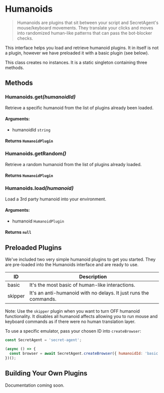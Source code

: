 # Humanoids

> Humanoids are plugins that sit between your script and SecretAgent's mouse/keyboard movements. They translate your clicks and moves into randomized human-like patterns that can pass the bot-blocker checks.

This interface helps you load and retrieve humanoid plugins. It in itself is not a plugin, however we have preloaded it with a basic plugin (see below).

This class creates no instances. It is a static singleton containing three methods.

## Methods

### Humanoids.get<em>(humanoidId)</em>
Retrieve a specific humanoid from the list of plugins already been loaded.
#### **Arguments**:
- humanoidId `string`
#### **Returns** `HumanoidPlugin`

### Humanoids.getRandom<em>()</em>
Retrieve a random humanoid from the list of plugins already loaded.
#### **Returns** `HumanoidPlugin`

### Humanoids.load<em>(humanoid)</em>
Load a 3rd party humanoid into your environment.
#### **Arguments**:
- humanoid `HumanoidPlugin`
#### **Returns** `null`

## Preloaded Plugins
We've included two very simple humanoid plugins to get you started. They are pre-loaded into the Humanoids interface and are ready to use.

<p class="show-table-header"></p>

| ID | Description |
| --- | --- |
| basic | It's the most basic of human-like interactions. |
| skipper | It's an anti-humanoid with no delays. It just runs the commands. |

Note: Use the `skipper` plugin when you want to turn OFF humanoid functionality. It disables all humanoid affects allowing you to run mouse and keyboard commands as if there were no human translation layer.

To use a specific emulator, pass your chosen ID into `createBrowser`:

```js
const SecretAgent = 'secret-agent';

(async () => {
  const browser = await SecretAgent.createBrowser({ humanoidId: 'basic' });
})();
````

## Building Your Own Plugins
Documentation coming soon.

